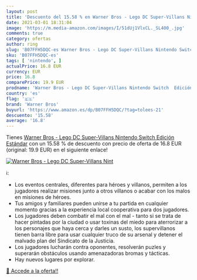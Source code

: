 ```yaml
---
layout: post
title: 'Descuento del 15.58 % en Warner Bros - Lego DC Super-Villans Nint'
date: 2021-03-01 18:31:04
image: 'https://m.media-amazon.com/images/I/51dUj1VlxCL._SL400_.jpg'
comments: true
category: ofertas
author: ring
slug: 'B07FFH5DQC-es Warner Bros - Lego DC Super-Villans Nintendo Switch...'
sku: 'B07FFH5DQC-es'
tags: [ 'nintendo', ]
actualPrice: 16.8 EUR
currency: EUR
price: 16.8
comparePrice: 19.9 EUR
prodname: 'Warner Bros - Lego DC Super-Villans Nintendo Switch  Edición Estándar'
country: 'es'
flag: '🇪🇸'
brand: 'Warner Bros'
buyurl: 'https://www.amazon.es/dp/B07FFH5DQC/?tag=tolees-21'
descuento: '15.58'
average: '16.8'
---
```


Tienes [Warner Bros - Lego DC Super-Villans Nintendo Switch  Edición Estándar](https://www.amazon.es/dp/B07FFH5DQC/?tag=tolees-21) con un 15.58 % de descuento con precio de oferta de 16.8 EUR (original: 19.9 EUR) en el siguiente enlace!

[![Warner Bros - Lego DC Super-Villans Nint](https://m.media-amazon.com/images/I/51dUj1VlxCL._SL400_.jpg)](https://www.amazon.es/dp/B07FFH5DQC/?tag=tolees-21)

ℹ️:

- Los eventos centrales, diferentes para héroes y villanos, permiten a los jugadores realizar misiones junto a otros villanos o acabar con los malos en misiones de héroes.
- Tus amigos y familiares pueden unirse a tu partida en cualquier momento gracias a la experiencia local cooperativa para dos jugadores.
- Los jugadores deben combatir el mal con el mal - tanto si se trata de hacer pintadas por la ciudad o usar toxinas del miedo para aterrorizar a los personajes que haya cerca y darles un susto, los supervillanos tienen barra libre para usar cualquier truco de su arsenal y detener el malvado plan del Sindicato de la Justicia.
- Los jugadores lucharán contra oponentes, resolverán puzles y superarán obstáculos usando amenazadoras bromas y tácticas.
- Hay nuevos lugares por explorar.

[🛒 Accede a la oferta!!](https://www.amazon.es/dp/B07FFH5DQC/?tag=tolees-21)

